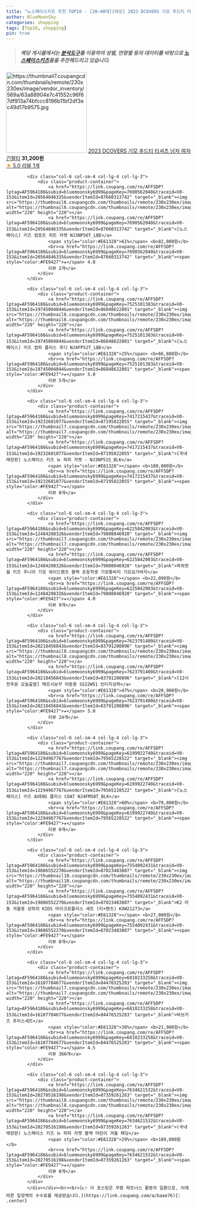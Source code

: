 ```yaml
---
title: "노스페이스키즈 추천 TOP10 - [20~40대][여성] 2023 DCOVERS 기모 후드티 티셔츠 남자 여자 긴팔티"
author: BlueMoonSky
categories: shopping
tags: [Top10, shopping]
pin: true
---
```


> ##### 해당 게시물에서는 [**분석도구**](https://itemscout.io/)를 이용하여 **성별**, **연령별** 등의 데이터를 바탕으로 [**노스페이스키즈**](https://link.coupang.com/a/baae76)들을 추천해드리고 있습니다.
<div class="container"><div class="row">
            <div class="col-6 col-sm-4 col-lg-4 col-lg-3">
                <div class="product-container">
                    <a href="https://link.coupang.com/re/AFFSDP?lptag=AF5964186&subid=bluemoonsky6999&pageKey=7614379589&traceid=V0-153&itemId=20173800168&vendorItemId=87501014434" target="_blank"><img src="https://thumbnail7.coupangcdn.com/thumbnails/remote/230x230ex/image/vendor_inventory/569a/63a88904e7c41552c96f67df913a74bfccc8196b11bf2df3ec49d17b9575.jpg" alt="https://thumbnail7.coupangcdn.com/thumbnails/remote/230x230ex/image/vendor_inventory/569a/63a88904e7c41552c96f67df913a74bfccc8196b11bf2df3ec49d17b9575.jpg" width="220" height="220"></a>
                    <a href="https://link.coupang.com/re/AFFSDP?lptag=AF5964186&subid=bluemoonsky6999&pageKey=7614379589&traceid=V0-153&itemId=20173800168&vendorItemId=87501014434" target="_blank">2023 DCOVERS 기모 후드티 티셔츠 남자 여자 긴팔티</a>
                    <span style="color:#E61328"></span> <b>31,200원</b>
                    <br><a href="https://link.coupang.com/re/AFFSDP?lptag=AF5964186&subid=bluemoonsky6999&pageKey=7614379589&traceid=V0-153&itemId=20173800168&vendorItemId=87501014434" target="_blank"><span style="color:#FE9427">★</span> 5.0
                    리뷰 1개</a>
                </div>
            </div>
            
            <div class="col-6 col-sm-4 col-lg-4 col-lg-3">
                <div class="product-container">
                    <a href="https://link.coupang.com/re/AFFSDP?lptag=AF5964186&subid=bluemoonsky6999&pageKey=7690562040&traceid=V0-153&itemId=20564846335&vendorItemId=87660313742" target="_blank"><img src="https://thumbnail6.coupangcdn.com/thumbnails/remote/230x230ex/image/vendor_inventory/2d64/7e014abe805846e26d25a0e3e51259b4d51f9447e18189c6f43f23028fa2.jpg" alt="https://thumbnail6.coupangcdn.com/thumbnails/remote/230x230ex/image/vendor_inventory/2d64/7e014abe805846e26d25a0e3e51259b4d51f9447e18189c6f43f23028fa2.jpg" width="220" height="220"></a>
                    <a href="https://link.coupang.com/re/AFFSDP?lptag=AF5964186&subid=bluemoonsky6999&pageKey=7690562040&traceid=V0-153&itemId=20564846335&vendorItemId=87660313742" target="_blank">[노스페이스] 키즈 컴포트 히트 자켓 NJ3NP56T_LBE</a>
                    <span style="color:#E61328">61%</span> <b>82,080원</b>
                    <br><a href="https://link.coupang.com/re/AFFSDP?lptag=AF5964186&subid=bluemoonsky6999&pageKey=7690562040&traceid=V0-153&itemId=20564846335&vendorItemId=87660313742" target="_blank"><span style="color:#FE9427">★</span> 4.0
                    리뷰 2개</a>
                </div>
            </div>
            
            <div class="col-6 col-sm-4 col-lg-4 col-lg-3">
                <div class="product-container">
                    <a href="https://link.coupang.com/re/AFFSDP?lptag=AF5964186&subid=bluemoonsky6999&pageKey=7525101383&traceid=V0-153&itemId=19745004844&vendorItemId=86848622801" target="_blank"><img src="https://thumbnail6.coupangcdn.com/thumbnails/remote/230x230ex/image/vendor_inventory/8e20/d5ce67db25f70c80d73183000be0ae5bcb1c5bd4b2c586eedafa7add809b.jpg" alt="https://thumbnail6.coupangcdn.com/thumbnails/remote/230x230ex/image/vendor_inventory/8e20/d5ce67db25f70c80d73183000be0ae5bcb1c5bd4b2c586eedafa7add809b.jpg" width="220" height="220"></a>
                    <a href="https://link.coupang.com/re/AFFSDP?lptag=AF5964186&subid=bluemoonsky6999&pageKey=7525101383&traceid=V0-153&itemId=19745004844&vendorItemId=86848622801" target="_blank">[노스페이스] 키즈 컴피 플리스 후디 NJ4FP52T_LBE</a>
                    <span style="color:#E61328">25%</span> <b>66,880원</b>
                    <br><a href="https://link.coupang.com/re/AFFSDP?lptag=AF5964186&subid=bluemoonsky6999&pageKey=7525101383&traceid=V0-153&itemId=19745004844&vendorItemId=86848622801" target="_blank"><span style="color:#FE9427">★</span> 5.0
                    리뷰 5개</a>
                </div>
            </div>
            
            <div class="col-6 col-sm-4 col-lg-4 col-lg-3">
                <div class="product-container">
                    <a href="https://link.coupang.com/re/AFFSDP?lptag=AF5964186&subid=bluemoonsky6999&pageKey=7417215437&traceid=V0-153&itemId=19232681077&vendorItemId=87195822055" target="_blank"><img src="https://thumbnail7.coupangcdn.com/thumbnails/remote/230x230ex/image/vendor_inventory/3ee5/b2958eafd60593455926dbbef29903b7fc2331b8b90c736e67335cefe204.jpg" alt="https://thumbnail7.coupangcdn.com/thumbnails/remote/230x230ex/image/vendor_inventory/3ee5/b2958eafd60593455926dbbef29903b7fc2331b8b90c736e67335cefe204.jpg" width="220" height="220"></a>
                    <a href="https://link.coupang.com/re/AFFSDP?lptag=AF5964186&subid=bluemoonsky6999&pageKey=7417215437&traceid=V0-153&itemId=19232681077&vendorItemId=87195822055" target="_blank">[국내매장판] 노스페이스 키즈 뉴 퍼피 자켓 - NJ3NP51S_BLK</a>
                    <span style="color:#E61328"></span> <b>189,000원</b>
                    <br><a href="https://link.coupang.com/re/AFFSDP?lptag=AF5964186&subid=bluemoonsky6999&pageKey=7417215437&traceid=V0-153&itemId=19232681077&vendorItemId=87195822055" target="_blank"><span style="color:#FE9427">★</span> 
                    리뷰 0개</a>
                </div>
            </div>
            
            <div class="col-6 col-sm-4 col-lg-4 col-lg-3">
                <div class="product-container">
                    <a href="https://link.coupang.com/re/AFFSDP?lptag=AF5964186&subid=bluemoonsky6999&pageKey=6225842003&traceid=V0-153&itemId=12484208326&vendorItemId=79808046920" target="_blank"><img src="https://thumbnail7.coupangcdn.com/thumbnails/remote/230x230ex/image/vendor_inventory/8264/27aeae90a21575a4247077bb328ab048d05fe136bcb5f42407aaf445e37b.jpg" alt="https://thumbnail7.coupangcdn.com/thumbnails/remote/230x230ex/image/vendor_inventory/8264/27aeae90a21575a4247077bb328ab048d05fe136bcb5f42407aaf445e37b.jpg" width="220" height="220"></a>
                    <a href="https://link.coupang.com/re/AFFSDP?lptag=AF5964186&subid=bluemoonsky6999&pageKey=6225842003&traceid=V0-153&itemId=12484208326&vendorItemId=79808046920" target="_blank">파워핏 웜 키즈 주니어 기모 와이드팬츠 블랙 초등학생 기모통바지 기모요가바지</a>
                    <span style="color:#E61328"></span> <b>22,090원</b>
                    <br><a href="https://link.coupang.com/re/AFFSDP?lptag=AF5964186&subid=bluemoonsky6999&pageKey=6225842003&traceid=V0-153&itemId=12484208326&vendorItemId=79808046920" target="_blank"><span style="color:#FE9427">★</span> 4.0
                    리뷰 9개</a>
                </div>
            </div>
            
            <div class="col-6 col-sm-4 col-lg-4 col-lg-3">
                <div class="product-container">
                    <a href="https://link.coupang.com/re/AFFSDP?lptag=AF5964186&subid=bluemoonsky6999&pageKey=7623791400&traceid=V0-153&itemId=20218456843&vendorItemId=83791200896" target="_blank"><img src="https://thumbnail8.coupangcdn.com/thumbnails/remote/230x230ex/image/vendor_inventory/4367/60112067f04e3d00ae034bac4e14bcd190cc0173833d80223395dfe71a98.jpg" alt="https://thumbnail8.coupangcdn.com/thumbnails/remote/230x230ex/image/vendor_inventory/4367/60112067f04e3d00ae034bac4e14bcd190cc0173833d80223395dfe71a98.jpg" width="220" height="220"></a>
                    <a href="https://link.coupang.com/re/AFFSDP?lptag=AF5964186&subid=bluemoonsky6999&pageKey=7623791400&traceid=V0-153&itemId=20218456843&vendorItemId=83791200896" target="_blank">[12시전주문 오늘출발] 메르시보꾸 아동용 SS22W51 빈티지상하</a>
                    <span style="color:#E61328">47%</span> <b>20,900원</b>
                    <br><a href="https://link.coupang.com/re/AFFSDP?lptag=AF5964186&subid=bluemoonsky6999&pageKey=7623791400&traceid=V0-153&itemId=20218456843&vendorItemId=83791200896" target="_blank"><span style="color:#FE9427">★</span> 5.0
                    리뷰 24개</a>
                </div>
            </div>
            
            <div class="col-6 col-sm-4 col-lg-4 col-lg-3">
                <div class="product-container">
                    <a href="https://link.coupang.com/re/AFFSDP?lptag=AF5964186&subid=bluemoonsky6999&pageKey=6199922740&traceid=V0-153&itemId=12294967767&vendorItemId=79565228522" target="_blank"><img src="https://thumbnail7.coupangcdn.com/thumbnails/remote/230x230ex/image/vendor_inventory/3097/0aa842ddd06a5334c0987f26569376cecafbd41b41bcaf1c83219c309b75.jpg" alt="https://thumbnail7.coupangcdn.com/thumbnails/remote/230x230ex/image/vendor_inventory/3097/0aa842ddd06a5334c0987f26569376cecafbd41b41bcaf1c83219c309b75.jpg" width="220" height="220"></a>
                    <a href="https://link.coupang.com/re/AFFSDP?lptag=AF5964186&subid=bluemoonsky6999&pageKey=6199922740&traceid=V0-153&itemId=12294967767&vendorItemId=79565228522" target="_blank">[노스페이스] 키즈 AVENS 플리스 COAT NJ4FM58T_BLK</a>
                    <span style="color:#E61328">60%</span> <b>79,800원</b>
                    <br><a href="https://link.coupang.com/re/AFFSDP?lptag=AF5964186&subid=bluemoonsky6999&pageKey=6199922740&traceid=V0-153&itemId=12294967767&vendorItemId=79565228522" target="_blank"><span style="color:#FE9427">★</span> 
                    리뷰 0개</a>
                </div>
            </div>
            
            <div class="col-6 col-sm-4 col-lg-4 col-lg-3">
                <div class="product-container">
                    <a href="https://link.coupang.com/re/AFFSDP?lptag=AF5964186&subid=bluemoonsky6999&pageKey=7554092431&traceid=V0-153&itemId=19886552270&vendorItemId=87023483807" target="_blank"><img src="https://thumbnail10.coupangcdn.com/thumbnails/remote/230x230ex/image/vendor_inventory/92c9/3e4465bf0a97707c09154c32649533bc5ac4a16f9b1fdece0dfb18869d63.jpg" alt="https://thumbnail10.coupangcdn.com/thumbnails/remote/230x230ex/image/vendor_inventory/92c9/3e4465bf0a97707c09154c32649533bc5ac4a16f9b1fdece0dfb18869d63.jpg" width="220" height="220"></a>
                    <a href="https://link.coupang.com/re/AFFSDP?lptag=AF5964186&subid=bluemoonsky6999&pageKey=7554092431&traceid=V0-153&itemId=19886552270&vendorItemId=87023483807" target="_blank">K2 아동 겨울용 상하의 KIDS 마이크로플리스 세트 (티+팬츠) KXW21273</a>
                    <span style="color:#E61328"></span> <b>27,000원</b>
                    <br><a href="https://link.coupang.com/re/AFFSDP?lptag=AF5964186&subid=bluemoonsky6999&pageKey=7554092431&traceid=V0-153&itemId=19886552270&vendorItemId=87023483807" target="_blank"><span style="color:#FE9427">★</span> 
                    리뷰 0개</a>
                </div>
            </div>
            
            <div class="col-6 col-sm-4 col-lg-4 col-lg-3">
                <div class="product-container">
                    <a href="https://link.coupang.com/re/AFFSDP?lptag=AF5964186&subid=bluemoonsky6999&pageKey=6810233258&traceid=V0-153&itemId=16107784677&vendorItemId=84476525203" target="_blank"><img src="https://thumbnail7.coupangcdn.com/thumbnails/remote/230x230ex/image/vendor_inventory/178e/0996ff961fb29dbb668b3364357aabd321e91950f05eaa4d50d7bbc6f5bf.jpg" alt="https://thumbnail7.coupangcdn.com/thumbnails/remote/230x230ex/image/vendor_inventory/178e/0996ff961fb29dbb668b3364357aabd321e91950f05eaa4d50d7bbc6f5bf.jpg" width="220" height="220"></a>
                    <a href="https://link.coupang.com/re/AFFSDP?lptag=AF5964186&subid=bluemoonsky6999&pageKey=6810233258&traceid=V0-153&itemId=16107784677&vendorItemId=84476525203" target="_blank">바브키즈 후리스세트</a>
                    <span style="color:#E61328">38%</span> <b>21,900원</b>
                    <br><a href="https://link.coupang.com/re/AFFSDP?lptag=AF5964186&subid=bluemoonsky6999&pageKey=6810233258&traceid=V0-153&itemId=16107784677&vendorItemId=84476525203" target="_blank"><span style="color:#FE9427">★</span> 4.5
                    리뷰 366개</a>
                </div>
            </div>
            
            <div class="col-6 col-sm-4 col-lg-4 col-lg-3">
                <div class="product-container">
                    <a href="https://link.coupang.com/re/AFFSDP?lptag=AF5964186&subid=bluemoonsky6999&pageKey=7634621532&traceid=V0-153&itemId=20270516198&vendorItemId=87359261263" target="_blank"><img src="https://thumbnail8.coupangcdn.com/thumbnails/remote/230x230ex/image/vendor_inventory/7439/1e1beb6e03b35f7db4e6760a001d62eae53b0e1d107629a5c5fa5813a65c.jpg" alt="https://thumbnail8.coupangcdn.com/thumbnails/remote/230x230ex/image/vendor_inventory/7439/1e1beb6e03b35f7db4e6760a001d62eae53b0e1d107629a5c5fa5813a65c.jpg" width="220" height="220"></a>
                    <a href="https://link.coupang.com/re/AFFSDP?lptag=AF5964186&subid=bluemoonsky6999&pageKey=7634621532&traceid=V0-153&itemId=20270516198&vendorItemId=87359261263" target="_blank">(국내매장판) 노스페이스 키즈 뉴 퍼피 자켓 블랙 어린이 겨울 패딩</a>
                    <span style="color:#E61328">29%</span> <b>189,000원</b>
                    <br><a href="https://link.coupang.com/re/AFFSDP?lptag=AF5964186&subid=bluemoonsky6999&pageKey=7634621532&traceid=V0-153&itemId=20270516198&vendorItemId=87359261263" target="_blank"><span style="color:#FE9427">★</span> 
                    리뷰 0개</a>
                </div>
            </div>
            </div></div><br><br>[👉 이 포스팅은 쿠팡 파트너스 활동의 일환으로, 이에 따른 일정액의 수수료를 제공받습니다.](https://link.coupang.com/a/baae76){: .center}